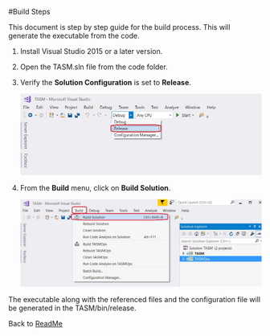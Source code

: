 #Build Steps

This document is step by step guide for the build process. This will generate the executable from the code.


1. Install Visual Studio 2015 or a later version.

2. Open the TASM.sln file from the code folder.

3. Verify the **Solution Configuration** is set to **Release**.
    
    ![](images/BuildGuide-SolConfig.jpg)

4. From the **Build** menu, click on **Build Solution**. 
    
    ![](images/Build.jpg)

The executable along with the referenced files and the configuration file will be generated in the TASM/bin/release.

Back to [ReadMe][1]

[1]: ../README.md

